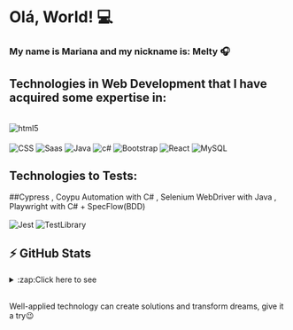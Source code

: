 # Olá, World! 💻

### My name is Mariana and my nickname is: Melty 🎧




## Technologies in Web Development that I have acquired some expertise in:
 <div style="display: inline_block"><br/>

 <img align="center" alt ="html5" src="https://img.shields.io/badge/HTML5-E34F26?style=for-the-badge&logo=html5&logoColor=white"/>
 </div><br/>

 <img align="center" alt ="CSS" src="https://img.shields.io/badge/CSS3-1572B6?style=for-the-badge&logo=css3&logoColor=white"/>
 </div>

  <img align="center" alt ="Saas" src="https://img.shields.io/badge/Sass-CC6699?style=for-the-badge&logo=sass&logoColor=white"/>
 </div>

 <img align="center" alt ="Java" src="https://img.shields.io/badge/Java-ED8B00?style=for-the-badge&logo=java&logoColor=white"/>
 </div>

 <img align="center" alt ="c#" src="https://img.shields.io/badge/C%23-239120?style=for-the-badge&logo=c-sharp&logoColor=white"/>
 </div>

 <img align="center" alt ="Bootstrap" src="https://img.shields.io/badge/Bootstrap-563D7C?style=for-the-badge&logo=bootstrap&logoColor=white"/>
 </div>

<img align="center" alt ="React" src="https://img.shields.io/badge/React-20232A?style=for-the-badge&logo=react&logoColor=61DAFB"/>
 </div>

<img align="center" alt ="MySQL" src="https://img.shields.io/badge/MySQL-00000F?style=for-the-badge&logo=mysql&logoColor=white"/>
 </div>


## Technologies to Tests:
##Cypress
, Coypu Automation with C#
, Selenium WebDriver with Java
, Playwright with C# + SpecFlow(BDD)

<img align="center" alt ="Jest" src="https://img.shields.io/badge/Jest-323330?style=for-the-badge&logo=Jest&logoColor=white"/>
 </div>

 <img align="center" alt ="TestLibrary" src="https://img.shields.io/badge/testing%20library-323330?style=for-the-badge&logo=testing-library&logoColor=red"/>
 </div>



## ⚡ GitHub Stats

<details>
  <summary>:zap:Click here to see</summary>

  <img align="center" alt="Estatísticas do GitHub de Mariengca27" src="https://github-readme-stats.vercel.app/api?username=Mariengca27&show_icons=true&theme=dark&hide_border=true" /><br/>

</details>

 
 
</br> Well-applied technology can create solutions and transform dreams, give it a try😉

